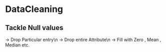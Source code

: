 # DataCleaning
## Tackle Null values
-> Drop Particular entry\n
-> Drop entire Attribute\n
-> Fill with Zero , Mean , Median etc.
